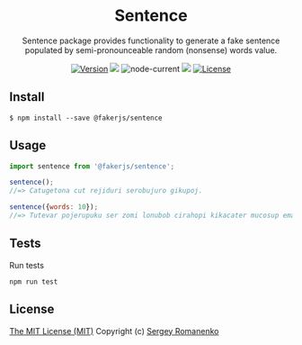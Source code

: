 <h1 align="center">Sentence</h1>
<p align="center">Sentence package provides functionality to generate a fake sentence populated by semi-pronounceable random (nonsense) words value.</p>

<p align="center">
<a href="https://github.com/faker-javascript/sentence/releases"><img alt="Version" src="https://img.shields.io/github/release/faker-javascript/sentence.svg?label=version&color=green"></a> <img src="https://img.shields.io/npm/dt/@fakerjs/sentence"> <img alt="node-current" src="https://img.shields.io/node/v/@fakerjs/sentence"> <a href="https://github.com/faker-javascript/sentence/actions/workflows/ci.yml"><img src="https://github.com/faker-javascript/sentence/actions/workflows/ci.yml/badge.svg"></a> <a href="https://github.com/faker-javascript/sentence"><img src="https://img.shields.io/badge/license-MIT-blue.svg?color=green" alt="License"></a>
</p>

## Install

```
$ npm install --save @fakerjs/sentence
```

## Usage

```js
import sentence from '@fakerjs/sentence';

sentence();
//=> Catugetona cut rejiduri serobujuro gikupoj.

sentence({words: 10});
//=> Tutevar pojerupuku ser zomi lonubob cirahopi kikacater mucosup emafob inudavapa.
```

## Tests

Run tests

```
npm run test
```

## License
[The MIT License (MIT)](https://github.com/faker-javascript/sentence/blob/master/LICENSE.txt)
Copyright (c) [Sergey Romanenko](https://github.com/Awilum)
